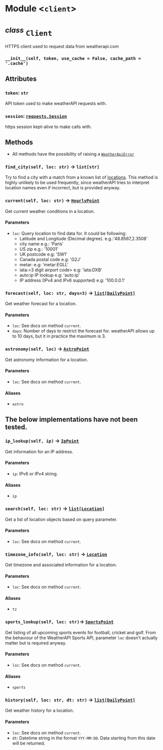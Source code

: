# Module \<`client`\>

<sup>*class*</sup> `Client`
==================
HTTPS client used to request data from weatherapi.com

### `__init__(self, token, use_cache = False, cache_path = '.cache')`


## Attributes

### `token`: `str`
API token used to make weatherAPI requests with.

### `session`: [`requests.Session`](https://docs.python-requests.org/en/master/user/advanced/#session-objects)
https session kept-alive to make calls with.


## Methods

- All methods have the possibility of raising a [`WeatherApiError`](errors.md)

### `find_city(self, loc: str)` -> `list[str]`
Try to find a city with a match from a known list of [locations](../../speck/etc/cities_p.json). This method is highly unlikely to be used frequently, since weatherAPI tries to interpret location names even if incorrect, but is provided anyway.


### `current(self, loc: str)` -> [`HourlyPoint`](types/types.md)
Get current weather conditions in a location.

#### Parameters
- `loc`: Query location to find data for. It could be following:
    - Latitude and Longitude (Decimal degree). e.g.:'48.8567,2.3508'
    - city name e.g.: 'Paris'
    - US zip e.g.: '10001'
    - UK postcode e.g: 'SW1'
    - Canada postal code e.g: 'G2J'
    - metar:<metar code> e.g: 'metar:EGLL'
    - iata:<3 digit airport code> e.g: 'iata:DXB'
    - auto:ip IP lookup e.g: 'auto:ip'
    - IP address (IPv4 and IPv6 supported) e.g: '100.0.0.1'


### `forecast(self, loc: str, days=3)` -> [`list[DailyPoint]`](types/types.md)
Get weather forecast for a location.

#### Parameters
- `loc`: See docs on method `current`.
- `days`: Number of days to restrict the forecast for. weatherAPI allows up to 10 days, but it in practice the maximum is 3.


### `astronomy(self, loc)` -> [`AstroPoint`](types/types.md)
Get astronomy information for a location.

#### Parameters
- `loc`: See docs on method `current`.

#### Aliases
- `astro`


## **The below implementations have not been tested.**


### `ip_lookup(self, ip)` -> [`IpPoint`](types/types.md)
Get information for an IP address.

#### Parameters
- `ip`: IPv6 or IPv4 string.

#### Aliases
- `ip`


### `search(self, loc: str)` -> [`list[Location]`](types/types.md)
Get a list of location objects based on query parameter.

#### Parameters
- `loc`: See docs on method `current`.


### `timezone_info(self, loc: str)` -> [`Location`](types/types.md)
Get timezone and associated information for a location.

#### Parameters
- `loc`: See docs on method `current`.

#### Aliases
- `tz`


### `sports_lookup(self, loc: str)`-> [`SportsPoint`](types/types.md)
Get listing of all upcoming sports events for football, cricket and golf. From the behaviour of the WeatherAPI Sports API, parameter `loc` doesn't actually matter but is required anyway.

#### Parameters
- `loc`: See docs on method `current`.

#### Aliases
- `sports`


### `history(self, loc: str, dt: str)` -> [`list[DailyPoint]`](types/types.md)
Get weather history for a location.

#### Parameters
- `loc`: See docs on method `current`.
- `dt`: Datetime string in the format `YYY-MM-DD`. Data starting from this date will be returned.